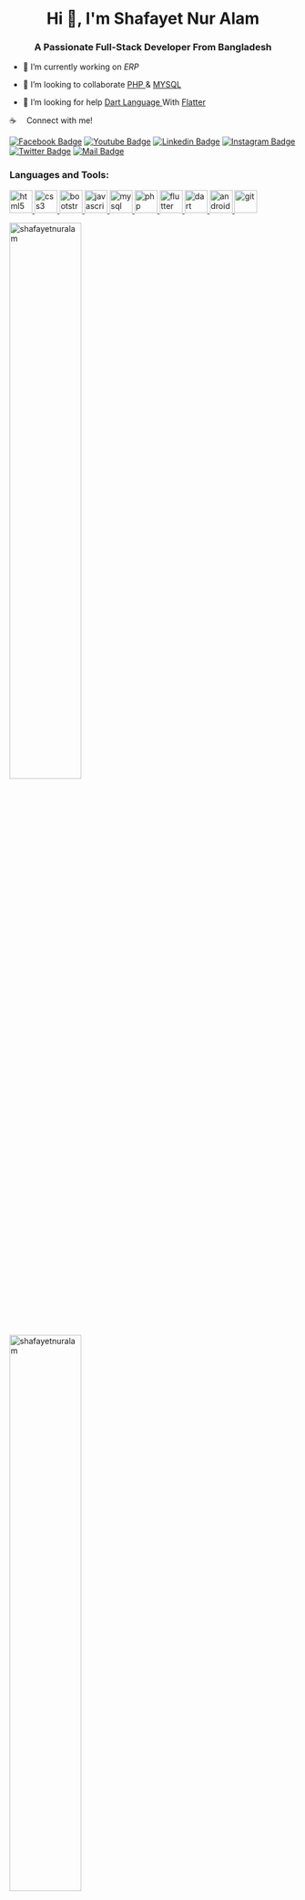 <h1 align="center">Hi 👋, I'm Shafayet Nur Alam</h1>
<h3 align="center">A Passionate Full-Stack Developer From Bangladesh</h3>

- 🔭 I’m currently working on *ERP*

- 👯 I’m looking to collaborate <a href="https://www.php.net" target="_blank"> PHP </a>  & <a href="https://www.mysql.com" target="_blank"> MYSQL </a> 

- 🤝 I’m looking for help  <a href="https://dart.dev" target="_blank"> Dart Language </a> With <a href="https://flutter.dev" target="_blank"> Flatter </a>

:coffee: &emsp;Connect with me!

[![Facebook Badge](https://img.shields.io/badge/Facebook-1877F2?style=for-the-badge&logo=facebook&logoColor=white)](https://www.facebook.com/shafayetanuralam) 
[![Youtube Badge](https://img.shields.io/badge/YouTube-FF0000?style=for-the-badge&logo=youtube&logoColor=white)]() 
[![Linkedin Badge](https://img.shields.io/badge/LinkedIn-0077B5?style=for-the-badge&logo=linkedin&logoColor=white)](https://www.linkedin.com/in/shafayet-nur-alam) 
[![Instagram Badge](https://img.shields.io/badge/Instagram-E4405F?style=for-the-badge&logo=instagram&logoColor=white)](https://instagram.com/shapanuralam) 
[![Twitter Badge](https://img.shields.io/badge/Twitter-1DA1F2?style=for-the-badge&logo=twitter&logoColor=white)](https://twitter.com/ShapaAlam) 
[![Mail Badge](https://img.shields.io/badge/Gmail-D14836?style=for-the-badge&logo=gmail&logoColor=white)](mailto:shafayetnuralam@gmail.com)

<h3 align="left">Languages and Tools:</h3>
<p align="left">
	<a href="https://www.w3.org/html/" target="_blank" title="HTML5"> <img src="https://github.com/Sp0ne/codeicons/blob/master/svg/html5.svg" alt="html5" width="40" height="40"/> </a>
	<a href="https://www.w3schools.com/css/" target="_blank" title="CSS3"> <img src="https://github.com/Sp0ne/codeicons/blob/master/svg/css3.svg" alt="css3" width="40" height="40"/> </a> 
	<a href="https://getbootstrap.com" target="_blank" title="Bootstrap"> <img src="https://github.com/Sp0ne/codeicons/blob/master/svg/bootstrap.svg" alt="bootstrap" width="40" height="40"/> </a> 
	<a href="https://developer.mozilla.org/en-US/docs/Web/JavaScript" target="_blank" title="Javascript"> <img src="https://github.com/Sp0ne/codeicons/blob/master/svg/javascript.svg" alt="javascript" width="40" height="40"/> </a> 
	<a href="https://www.mysql.com/" target="_blank" title="Mysql"> <img src="https://github.com/Sp0ne/codeicons/blob/master/svg/mysql.svg" alt="mysql" width="40" height="40"/> </a> 
	<a href="https://www.php.net" target="_blank" title="PHP"> <img src="https://github.com/Sp0ne/codeicons/blob/master/svg/php.svg" alt="php" width="40" height="40"/> </a> 
<a href="https://flutter.dev" target="_blank"> <img src="https://upload.wikimedia.org/wikipedia/commons/1/17/Google-flutter-logo.png" alt="flutter"  height="40"/> </a> 
<a href="https://dart.dev" target="_blank"> <img src="https://w7.pngwing.com/pngs/649/174/png-transparent-dart-google-developers-flutter-android-darts-text-logo-web-application.png" alt="dart"  height="40"/> </a> 
<a href="https://developers.google.com/profile/u/100830266405063441910?authuser=1&utm_source=developer.android.com" target="_blank"> <img src="https://github.com/Sp0ne/codeicons/blob/master/svg/android.svg" alt="android"  height="40"/> </a> 
<a href="https://git-scm.com/" target="_blank"> <img src="https://github.com/Sp0ne/codeicons/blob/master/svg/git.svg" alt="git" width="40" height="40"/> </a> 
</p>

<div>
<img   width="50%" src="https://github-readme-stats.vercel.app/api?username=shafayetnuralam&show_icons=true&locale=en&theme=tokyonight" alt="shafayetnuralam" />
<img  width="50%" src="https://github-readme-streak-stats.herokuapp.com/?user=shafayetnuralam&theme=tokyonight" alt="shafayetnuralam" />
</div>
<a href="https://app.daily.dev/shafayetnuralam"><img src="https://api.daily.dev/devcards/8be31cefc47c46f58ba541818d3dde36.png?r=bwy" width="400" alt="Shafayet Nur Alam's Dev Card"/></a>
<h2 ><img src="https://wakatime.com/badge/user/d2102474-dbac-4b8e-9c14-6d27208987ff.svg" alt="css3" width="300" height="40"/></h2>
<p><img align="center" src="https://github-readme-stats.vercel.app/api/wakatime?username=shafayetnuralam&theme=tokyonight" /></p>

